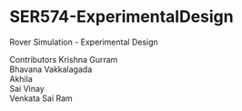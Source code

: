 # SER574-ExperimentalDesign

Rover Simulation - Experimental Design

Contributors
Krishna Gurram<br />
Bhavana Vakkalagada<br />
Akhila<br />
Sai Vinay<br />
Venkata Sai Ram<br />
